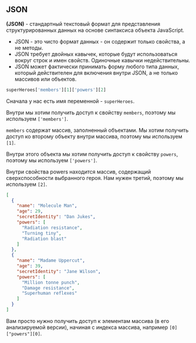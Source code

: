 ## JSON
**(JSON)** - стандартный текстовый формат для представления структурированных данных на основе синтаксиса объекта JavaScript. 

* JSON - это чисто формат данных - он содержит только свойства, а не методы.
* JSON требует двойных кавычек, которые будут использоваться вокруг строк и имен свойств. Одиночные кавычки недействительны.
* JSON может фактически принимать форму любого типа данных, который действителен для включения внутри JSON, а не только массивов или объектов. 

```js
superHeroes['members'][1]['powers'][2]
```
Сначала у нас есть имя переменной - `superHeroes`.

Внутри мы хотим получить доступ к свойству `members`, поэтому мы используем `['members']`.

`members` содержат массив, заполненный объектами. Мы хотим получить доступ ко второму объекту внутри массива, поэтому мы используем `[1]`.

Внутри этого объекта мы хотим получить доступ к свойству `powers`, поэтому мы используем `['powers']`.

Внутри свойства powers находится массив, содержащий сверхспособности выбранного героя. Нам нужен третий, поэтому мы используем `[2]`.

```json
[
  {
    "name": "Molecule Man",
    "age": 29,
    "secretIdentity": "Dan Jukes",
    "powers": [
      "Radiation resistance",
      "Turning tiny",
      "Radiation blast"
    ]
  },
  {
    "name": "Madame Uppercut",
    "age": 39,
    "secretIdentity": "Jane Wilson",
    "powers": [
      "Million tonne punch",
      "Damage resistance",
      "Superhuman reflexes"
    ]
  }
]
```
 Вам просто нужно получить доступ к элементам массива (в его анализируемой версии), начиная с индекса массива, например `[0]["powers"][0]`.